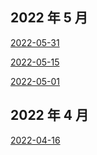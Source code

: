 
## 2022 年 5 月

[2022-05-31](2022-05-31.md)

[2022-05-15](2022-05-15.md)

[2022-05-01](2022-05-01.md)

## 2022 年 4 月

[2022-04-16](2022-04-16.md)